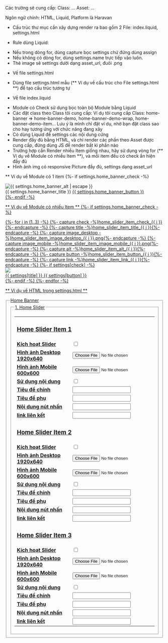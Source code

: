 Các trường sẽ cung cấp:
Class: ...
Asset: ...

Ngôn ngữ chính: HTML, Liquid, Platform là Haravan
- Cấu trúc thư mục cần xây dựng render ra bao gồm 2 File: index.liquid, settings.html

* Rule dùng Liquid:
- Nếu trong dòng for, dùng capture bọc settings chứ đừng dùng assign
- Nếu không có dòng for, dùng settings.name trực tiếp vào luôn.
- Thẻ image sẽ settings dưới dạng asset_url, đuôi .png

* Về file settings.html
- Dùng file settings.html mẫu (** Ví dụ về cấu trúc cho File settings.html **) để tạo cấu trúc tương tự

* Về file index.liquid
- Module có Check sử dụng bọc toàn bộ Module bằng Liquid
- Các đặt class theo Class tôi cung cấp: Ví dụ tôi cung cấp Class: home-banner => home-banner-demo, home-banner-demo-wrap, home-banner-demo-item... Lưu ý là mình chỉ đặt ví dụ, nhờ bạn đặt class sao cho hay tương ứng với chức năng đang xây
- Có dùng Liquid để settings các nội dung cứng
- Render đầy đủ bằng HTML, và chỉ render các phần theo Asset được cung cấp, đừng dùng JS để render bất kì phần nào
- Trường hợp cần Render nhiều Item giống nhau, hãy sử dụng vòng for (** Ví dụ về Module có nhiều Item **), và mỗi item đều có check ẩn hiện đầy đủ
- Hình ảnh img có responsive Picture đầy đủ, settings dạng asset_url

** Ví dụ về Module có 1 item
{%- if settings.home_banner_check -%}
<div class="home-banner">
	<div class="home-banner-wrap">
		<div class="home--banner-image">
			<picture>
				<source media="(min-width: 767px)" srcset="{{ 'home_banner_desktop.png' | asset_url }}"/>
				<source media="(min-width: 0)" srcset="{{ 'home_banner_mobile.png' | asset_url }}"/>
				<img width="" height="" loading="lazy" decoding="async" src="{{ 'home_banner_desktop.png' | asset_url }}" alt="{{ settings.home_banner_alt | escape }}"/>
			</picture>
   		</div>
		<div class="home-banner-info">
			<span class="home-banner-info-title">{{ settings.home_banner_title }}</span>
			<a href="{{ settings.home_banner_link}}" class="home-banner-info-title">{{ settings.home_banner_button }}</span>
		</div>
	</div>
</div>
{%- endif -%}

** Ví dụ về Module có nhiều Item **
{%- if settings.home_banner_check -%}
<div class="home-banner">
	<div class="home-banner-wrap">
		<div class="home-banner-items">
			{%- for i in (1..3) -%}
			{%- capture check -%}home_slider_item_check_{{ i }}{%- endcapture -%}
			{%- capture title -%}home_slider_item_title_{{ i }}{%- endcapture -%}
		 	{%- capture image_desktop -%}home_slider_item_image_desktop_{{ i }}.png{%- endcapture -%}
		  	{%- capture image_mobile -%}home_slider_item_image_mobile_{{ i }}.png{%- endcapture -%}
		  	{%- capture alt -%}home_slider_item_alt_{{ i }}{%- endcapture -%}
			{%- capture button -%}home_slider_item_button_{{ i }}{%- endcapture -%}
			{%- capture link -%}home_slider_item_link_{{ i }}{%- endcapture -%}
			{%- if settings[check] -%}
			<div class="home-banner-item">
		 		<div class="home-banner-item-image">
					<picture>
			   			<source media="(min-width: 767px)" srcset="{{ image_desktop | asset_url }}"/>
			      			<source media="(min-width: 0)" srcset="{{ image_mobile | asset_url }}"/>
						<img width="" height="" loading="lazy" decoding="async" src="{{ image | asset_url }}" link="{{ settings[alt] | escape }}"/>
			   		</picture>
				</div>
		 		<div class="home-banner-item-info">
					<span class="home-banner-item-info-title">{{ settings[title] }}</span>
					<a href="{{ settings[link] }}" class="home-banner-item-info-button">{{ settings[button] }}</span>
     				</div>
		   	</div>
			{%- endif -%}
		{%- endfor -%}
   		</div>
	</div>
</div>

** Ví dụ về HTML trong settings.html **
<fieldset>
  <legend>Home Banner</legend>
  <div class="row">
    <div class="col-sm-5">
      <img src="" alt="">
    </div>
    <div class="col-sm-7">
      <fieldset>
        <legend>1. Home Slider</legend>
        <table>
          <tr>
            <td colspan="2">
              <h3>Home Slider Item 1</h3>
            </td>
          </tr>
          <tr>
            <td colspan="1">
              <strong>Kích hoạt Slider</strong>
            </td>
            <td colspan="2">
              <input type="checkbox" name="home_slider_item_check_1" />
            </td>
          </tr>
          <tr>
            <td colspan="1">
              <strong>Hình ảnh Desktop 1920x640</strong>
            </td>
            <td colspan="2">
              <input type="file" name="home_slider_item_imagelg_1.jpg" />
            </td>
          </tr>
          <tr>
            <td colspan="1">
              <strong>Hình ảnh Mobile 600x600</strong>
            </td>
            <td colspan="2">
              <input type="file" name="home_slider_item_imagexs_1.jpg" />
            </td>
          </tr>
          <tr>
            <td colspan="1">
              <strong>Sử dụng nội dung</strong>
            </td>
            <td colspan="2">
              <input type="checkbox" name="home_slider_item_usecontent_1" />
            </td>
          </tr>
          <tr>
            <td colspan="1">
              <strong>Tiêu đề chính</strong>
            </td>
            <td colspan="2">
              <input type="text" name="home_slider_item_title_1" />
            </td>
          </tr>
          <tr>
            <td colspan="1">
              <strong>Tiêu đề phụ</strong>
            </td>
            <td colspan="2">
              <input type="text" name="home_slider_item_subtitle_1" />
            </td>
          </tr>
          <tr>
            <td colspan="1">
              <strong>Nội dung nút nhấn</strong>
            </td>
            <td colspan="2">
              <input type="text" name="home_slider_item_cta_1" />
            </td>
          </tr>
          <tr>
            <td colspan="1">
              <strong>link liên kết</strong>
            </td>
            <td colspan="2">
              <input type="text" name="home_slider_item_link_1" />
            </td>
          </tr>
          <tr>
            <td colspan="2">
              <h3>Home Slider Item 2</h3>
            </td>
          </tr>
          <tr>
            <td colspan="1">
              <strong>Kích hoạt Slider</strong>
            </td>
            <td colspan="2">
              <input type="checkbox" name="home_slider_item_check_2" />
            </td>
          </tr>
          <tr>
            <td colspan="1">
              <strong>Hình ảnh Desktop 1920x640</strong>
            </td>
            <td colspan="2">
              <input type="file" name="home_slider_item_imagelg_2.jpg" />
            </td>
          </tr>
          <tr>
            <td colspan="1">
              <strong>Hình ảnh Mobile 600x600</strong>
            </td>
            <td colspan="2">
              <input type="file" name="home_slider_item_imagexs_2.jpg" />
            </td>
          </tr>
          <tr>
            <td colspan="1">
              <strong>Sử dụng nội dung</strong>
            </td>
            <td colspan="2">
              <input type="checkbox" name="home_slider_item_usecontent_2" />
            </td>
          </tr>
          <tr>
            <td colspan="1">
              <strong>Tiêu đề chính</strong>
            </td>
            <td colspan="2">
              <input type="text" name="home_slider_item_title_2" />
            </td>
          </tr>
          <tr>
            <td colspan="1">
              <strong>Tiêu đề phụ</strong>
            </td>
            <td colspan="2">
              <input type="text" name="home_slider_item_subtitle_2" />
            </td>
          </tr>
          <tr>
            <td colspan="1">
              <strong>Nội dung nút nhấn</strong>
            </td>
            <td colspan="2">
              <input type="text" name="home_slider_item_cta_2" />
            </td>
          </tr>
          <tr>
            <td colspan="1">
              <strong>link liên kết</strong>
            </td>
            <td colspan="2">
              <input type="text" name="home_slider_item_link_2" />
            </td>
          </tr>
          <tr>
            <td colspan="2">
              <h3>Home Slider Item 3</h3>
            </td>
          </tr>
          <tr>
            <td colspan="1">
              <strong>Kích hoạt Slider</strong>
            </td>
            <td colspan="2">
              <input type="checkbox" name="home_slider_item_check_3" />
            </td>
          </tr>
          <tr>
            <td colspan="1">
              <strong>Hình ảnh Desktop 1920x640</strong>
            </td>
            <td colspan="2">
              <input type="file" name="home_slider_item_imagelg_3.jpg" />
            </td>
          </tr>
          <tr>
            <td colspan="1">
              <strong>Hình ảnh Mobile 600x600</strong>
            </td>
            <td colspan="2">
              <input type="file" name="home_slider_item_imagexs_3.jpg" />
            </td>
          </tr>
          <tr>
            <td colspan="1">
              <strong>Sử dụng nội dung</strong>
            </td>
            <td colspan="2">
              <input type="checkbox" name="home_slider_item_usecontent_3" />
            </td>
          </tr>
          <tr>
            <td colspan="1">
              <strong>Tiêu đề chính</strong>
            </td>
            <td colspan="2">
              <input type="text" name="home_slider_item_title_3" />
            </td>
          </tr>
          <tr>
            <td colspan="1">
              <strong>Tiêu đề phụ</strong>
            </td>
            <td colspan="2">
              <input type="text" name="home_slider_item_subtitle_3" />
            </td>
          </tr>
          <tr>
            <td colspan="1">
              <strong>Nội dung nút nhấn</strong>
            </td>
            <td colspan="2">
              <input type="text" name="home_slider_item_cta_3" />
            </td>
          </tr>
          <tr>
            <td colspan="1">
              <strong>link liên kết</strong>
            </td>
            <td colspan="2">
              <input type="text" name="home_slider_item_link_3" />
            </td>
          </tr>
        </table>
      </fieldset>
    </div>
  </div>
</fieldset>
